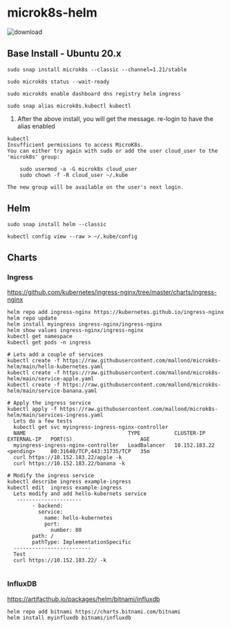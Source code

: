 # microk8s-helm


![download](https://user-images.githubusercontent.com/993459/111545821-ea5d5880-8733-11eb-9352-d22f812e9fb0.png)

## Base Install - Ubuntu 20.x
```
sudo snap install microk8s --classic --channel=1.21/stable
```
```
sudo microk8s status --wait-ready
```
```
sudo microk8s enable dashboard dns registry helm ingress
```
```
sudo snap alias microk8s.kubectl kubectl    
```
1. After the above install, you will get the message. re-login to have the alias enabled
```
kubectl
Insufficient permissions to access MicroK8s.
You can either try again with sudo or add the user cloud_user to the 'microk8s' group:

    sudo usermod -a -G microk8s cloud_user
    sudo chown -f -R cloud_user ~/.kube

The new group will be available on the user's next login.
```

## Helm
```
sudo snap install helm --classic

kubectl config view --raw > ~/.kube/config

```

## Charts
### Ingress
https://github.com/kubernetes/ingress-nginx/tree/master/charts/ingress-nginx
```
helm repo add ingress-nginx https://kubernetes.github.io/ingress-nginx
helm repo update
helm install myingress ingress-nginx/ingress-nginx
helm show values ingress-nginx/ingress-nginx
kubectl get namespace
kubectl get pods -n ingress

# Lets add a couple of services
kubectl create -f https://raw.githubusercontent.com/mallond/microk8s-helm/main/hello-kubernetes.yaml
kubectl create -f https://raw.githubusercontent.com/mallond/microk8s-helm/main/service-apple.yaml
kubectl create -f https://raw.githubusercontent.com/mallond/microk8s-helm/main/service-banana.yaml

# Apply the ingress service
kubectl apply -f https://raw.githubusercontent.com/mallond/microk8s-helm/main/services-ingress.yaml
  Lets do a few tests
  kubectl get svc myingress-ingress-nginx-controller
  NAME                                 TYPE           CLUSTER-IP      EXTERNAL-IP   PORT(S)                      AGE
  myingress-ingress-nginx-controller   LoadBalancer   10.152.183.22   <pending>     80:31640/TCP,443:31735/TCP   35m
  curl https://10.152.183.22/apple -k
  curl https://10.152.183.22/banana -k

# Modify the ingress service
kubectl describe ingress example-ingress
kubectl edit  ingress example-ingress
  Lets modify and add hello-kubernets service
   ---------------------
        - backend:
          service:
            name: hello-kubernetes
            port:
              number: 80
        path: /
        pathType: ImplementationSpecific
  -------------------------
  Test
  curl https://10.152.183.22/ -k
   
```

### InfluxDB
https://artifacthub.io/packages/helm/bitnami/influxdb
```
helm repo add bitnami https://charts.bitnami.com/bitnami
helm install myinfluxdb bitnami/influxdb

```
